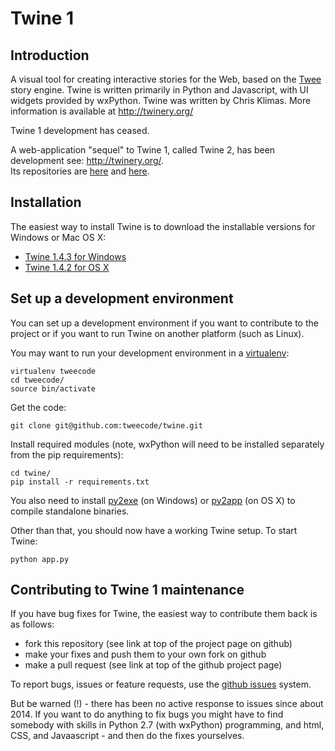 Twine 1
=======

Introduction
------------

A visual tool for creating interactive stories for the Web, based on the
[Twee](https://github.com/tweecode/twee) story engine. Twine is written 
primarily in Python and Javascript, with UI widgets provided by wxPython.
Twine was written by Chris Klimas. More information is available at
http://twinery.org/

Twine 1 development has ceased.

A web-application "sequel" to Twine 1, called Twine 2, has been development see: http://twinery.org/.  
Its repositories are [here](https://github.com/klembot/twinejs) and [here](https://foss.heptapod.net/games/harlowe/).

Installation
------------

The easiest way to install Twine is to download the installable versions
for Windows or Mac OS X:

 * [Twine 1.4.3 for Windows](https://github.com/tweecode/twine/releases/tag/v1.4.3)
 * [Twine 1.4.2 for OS X](twinery.org)

Set up a development environment
--------------------------------

You can set up a development environment if you want to contribute to 
the project or if you want to run Twine on another platform (such as 
Linux).

You may want to run your development environment in a
[virtualenv](http://pypi.python.org/pypi/virtualenv):

    virtualenv tweecode
    cd tweecode/
    source bin/activate

Get the code:

	git clone git@github.com:tweecode/twine.git

Install required modules (note, wxPython will need to be installed separately from the pip requirements):

	cd twine/
	pip install -r requirements.txt

You also need to install [py2exe](http://www.py2exe.org/) (on Windows) or
[py2app](https://pythonhosted.org/py2app/) (on OS X) to compile standalone binaries.

Other than that, you should now have a working Twine setup. To start Twine:

	python app.py

Contributing to Twine 1 maintenance
-----------------------------------

If you have bug fixes for Twine, the easiest
way to contribute them back is as follows:

* fork this repository (see link at top of the project page on github)
* make your fixes and push them to your own fork on github
* make a pull request (see link at top of the github project page)

To report bugs, issues or feature requests, use the 
[github issues](https://github.com/tweecode/twine/issues) system.

But be warned (!) - there has been no active response to issues since about 2014.  If you want to do anything to fix bugs you might have to find somebody with skills in Python 2.7 (with wxPython) programming, and html, CSS, and Javaascript - and then do the fixes yourselves.
